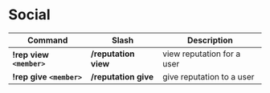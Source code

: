 # Social

| Command                  | Slash                | Description                |
| -----------------------  | -------------------- | -------------------------- |
| **!rep view `<member>`** | **/reputation view** | view reputation for a user |
| **!rep give `<member>`** | **/reputation give** | give reputation to a user  |
